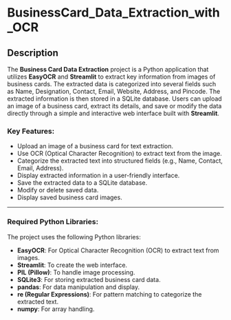 # BusinessCard_Data_Extraction_with_OCR

## Description
The **Business Card Data Extraction** project is a Python application that utilizes **EasyOCR** and **Streamlit** to extract key information from images of business cards. The extracted data is categorized into several fields such as Name, Designation, Contact, Email, Website, Address, and Pincode. The extracted information is then stored in a SQLite database. Users can upload an image of a business card, extract its details, and save or modify the data directly through a simple and interactive web interface built with **Streamlit**.

### Key Features:
- Upload an image of a business card for text extraction.
- Use OCR (Optical Character Recognition) to extract text from the image.
- Categorize the extracted text into structured fields (e.g., Name, Contact, Email, Address).
- Display extracted information in a user-friendly interface.
- Save the extracted data to a SQLite database.
- Modify or delete saved data.
- Display saved business card images.

---

### Required Python Libraries:
The project uses the following Python libraries:
- **EasyOCR**: For Optical Character Recognition (OCR) to extract text from images.
- **Streamlit**: To create the web interface.
- **PIL (Pillow)**: To handle image processing.
- **SQLite3**: For storing extracted business card data.
- **pandas**: For data manipulation and display.
- **re (Regular Expressions)**: For pattern matching to categorize the extracted text.
- **numpy**: For array handling.
